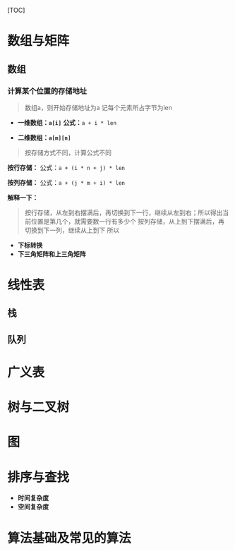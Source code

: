 [TOC]

# 数组与矩阵

## 数组
### 计算某个位置的存储地址
> 数组a，则开始存储地址为a
> 记每个元素所占字节为len

* **一维数组：`a[i]`**
**公式：**`a + i * len` 

* **二维数组：`a[m][n]`**
> 按存储方式不同，计算公式不同

**按行存储：**
公式：`a + (i * n + j) * len `

**按列存储：**
公式：`a + (j * m + i) * len`

**解释一下：**
> 按行存储，从左到右摆满后，再切换到下一行，继续从左到右；所以得出当前位置是第几个，就需要数一行有多少个
> 按列存储，从上到下摆满后，再切换到下一列，继续从上到下
> 所以

* **下标转换**
* **下三角矩阵和上三角矩阵**

# 线性表
## 栈

## 队列

# 广义表

# 树与二叉树

# 图

# 排序与查找
* **时间复杂度**
* **空间复杂度**

# 算法基础及常见的算法
